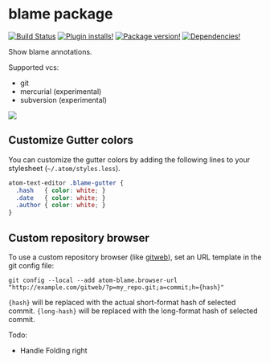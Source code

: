 # blame package

[![Build Status](https://img.shields.io/travis/josa42/atom-blame.svg?style=flat-square)](https://travis-ci.org/josa42/atom-blame)
[![Plugin installs!](https://img.shields.io/apm/dm/blame.svg?style=flat-square)](https://atom.io/packages/blame)
[![Package version!](https://img.shields.io/apm/v/blame.svg?style=flat-square)](https://atom.io/packages/blame)
[![Dependencies!](https://img.shields.io/david/josa42/atom-blame.svg?style=flat-square)](https://david-dm.org/josa42/atom-blame)

Show blame annotations.

Supported vcs:
- git
- mercurial (experimental)
- subversion (experimental)

![](https://raw.githubusercontent.com/josa42/atom-blame/master/screenshot.png)

## Customize Gutter colors

You can customize the gutter colors by adding the following lines to your
stylesheet (`~/.atom/styles.less`).

```CSS
atom-text-editor .blame-gutter {
  .hash   { color: white; }
  .date   { color: white; }
  .author { color: white; }
}
```

## Custom repository browser

To use a custom repository browser (like [gitweb](http://git-scm.com/docs/gitweb)), set an URL template in the git config file:

```
git config --local --add atom-blame.browser-url "http://example.com/gitweb/?p=my_repo.git;a=commit;h={hash}"
```

`{hash}` will be replaced with the actual short-format hash of selected commit.
`{long-hash}` will be replaced with the long-format hash of selected commit.

Todo:
* Handle Folding right
